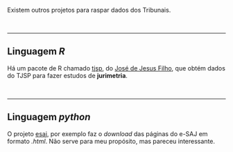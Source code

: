 Existem outros projetos para raspar dados dos Tribunais.

<br>

---

## Linguagem _R_

Há um pacote de R chamado [tjsp](https://github.com/jjesusfilho/tjsp), do [José de Jesus Filho](https://github.com/jjesusfilho), que obtém dados do TJSP para fazer estudos de **jurimetria**.

<br>

---

## Linguagem _python_

O projeto [esaj](http://courtsbr.github.io/esaj), por exemplo faz o _download_ das páginas do e-SAJ em formato _.html_. Não serve para meu propósito, mas pareceu interessante.
